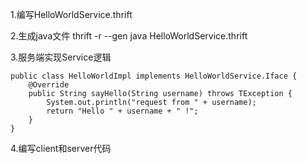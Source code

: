 1.编写HelloWorldService.thrift

2.生成java文件
thrift -r --gen java HelloWorldService.thrift

3.服务端实现Service逻辑
```
public class HelloWorldImpl implements HelloWorldService.Iface {
    @Override
    public String sayHello(String username) throws TException {
        System.out.println("request from " + username);
        return "Hello " + username + " !";
    }
}
```
4.编写client和server代码

